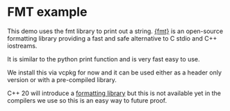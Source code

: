 # FMT example

This demo uses the fmt library to print out a string. [{fmt}](https://fmt.dev/latest/index.html) is an open-source formatting library providing a fast and safe alternative to C stdio and C++ iostreams.

It is similar to the python print function and is very fast easy to use. 

We install this via vcpkg for now and it can be used either as a header only version or with a pre-compiled library.

C++ 20 will introduce a [formatting library](https://en.cppreference.com/w/cpp/utility/format) but this is not available yet in the compilers we use so this is an easy way to future proof. 


